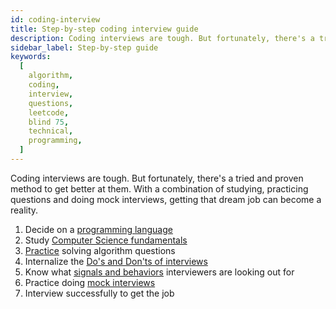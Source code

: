 ```yaml
---
id: coding-interview
title: Step-by-step coding interview guide
description: Coding interviews are tough. But fortunately, there's a tried and proven method to get better at them. With a combination of studying, practicing questions and doing mock interviews, getting that dream job can become a reality.
sidebar_label: Step-by-step guide
keywords:
  [
    algorithm,
    coding,
    interview,
    questions,
    leetcode,
    blind 75,
    technical,
    programming,
  ]
---
```


<head>
  <title>All you need to know about acing the coding interview | Tech Interview Handbook</title>
  <meta property="og:title" content="All you need to know about acing the coding interview | Tech Interview Handbook"/>
</head>

Coding interviews are tough. But fortunately, there's a tried and proven method to get better at them. With a combination of studying, practicing questions and doing mock interviews, getting that dream job can become a reality.

1. Decide on a [programming language](./picking-a-language.md)
1. Study [Computer Science fundamentals](./study-and-practice.md)
1. [Practice](./study-and-practice.md) solving algorithm questions
1. Internalize the [Do's and Don'ts of interviews](./cheatsheet.md)
1. Know what [signals and behaviors](./coding-signals.md) interviewers are looking out for
1. Practice doing [mock interviews](./mock-interviews.md)
1. Interview successfully to get the job
